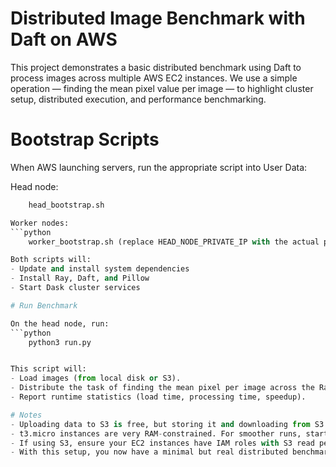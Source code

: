 # Distributed Image Benchmark with Daft on AWS

This project demonstrates a basic distributed benchmark using Daft to process images across multiple AWS EC2 instances.
We use a simple operation — finding the mean pixel value per image — to highlight cluster setup, distributed execution, and performance benchmarking.

# Bootstrap Scripts

When AWS launching servers, run the appropriate script into User Data:

Head node: 
```python
    head_bootstrap.sh

Worker nodes:
```python
    worker_bootstrap.sh (replace HEAD_NODE_PRIVATE_IP with the actual private IP of the head node)

Both scripts will:
- Update and install system dependencies
- Install Ray, Daft, and Pillow
- Start Dask cluster services

# Run Benchmark

On the head node, run:
```python
    python3 run.py


This script will:
- Load images (from local disk or S3).
- Distribute the task of finding the mean pixel per image across the Ray cluster using Daft.
- Report runtime statistics (load time, processing time, speedup).

# Notes
- Uploading data to S3 is free, but storing it and downloading from S3 incurs costs.
- t3.micro instances are very RAM-constrained. For smoother runs, start with t3.small or t3.medium.
- If using S3, ensure your EC2 instances have IAM roles with S3 read permissions.
- With this setup, you now have a minimal but real distributed benchmark running on AWS.

